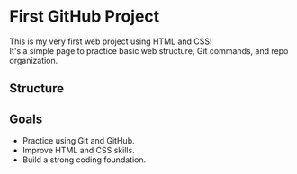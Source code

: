 # First GitHub Project

This is my very first web project using HTML and CSS!  
It's a simple page to practice basic web structure, Git commands, and repo organization.

## Structure
## Goals

- Practice using Git and GitHub.
- Improve HTML and CSS skills.
- Build a strong coding foundation.


